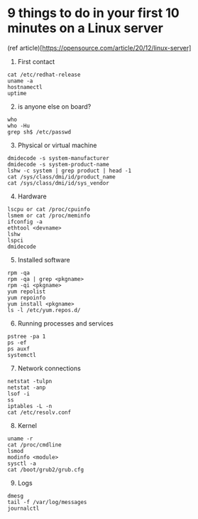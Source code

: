 # 9 things to do in your first 10 minutes on a Linux server
(ref article)[https://opensource.com/article/20/12/linux-server]
1. First contact
  
```
cat /etc/redhat-release
uname -a
hostnamectl
uptime
```

2. is anyone else on board?

```
who
who -Hu
grep sh$ /etc/passwd
```

3. Physical or virtual machine

```
dmidecode -s system-manufacturer
dmidecode -s system-product-name
lshw -c system | grep product | head -1
cat /sys/class/dmi/id/product_name
cat /sys/class/dmi/id/sys_vendor
```

4. Hardware

```
lscpu or cat /proc/cpuinfo
lsmem or cat /proc/meminfo
ifconfig -a
ethtool <devname>
lshw
lspci
dmidecode
```

5. Installed software

```
rpm -qa
rpm -qa | grep <pkgname>
rpm -qi <pkgname>
yum repolist
yum repoinfo
yum install <pkgname>
ls -l /etc/yum.repos.d/
```

6. Running processes and services

```
pstree -pa 1
ps -ef
ps auxf
systemctl
```

7. Network connections

```
netstat -tulpn
netstat -anp
lsof -i
ss
iptables -L -n
cat /etc/resolv.conf
```

8. Kernel

```
uname -r
cat /proc/cmdline
lsmod
modinfo <module>
sysctl -a
cat /boot/grub2/grub.cfg
```

9. Logs

```
dmesg
tail -f /var/log/messages
journalctl
```